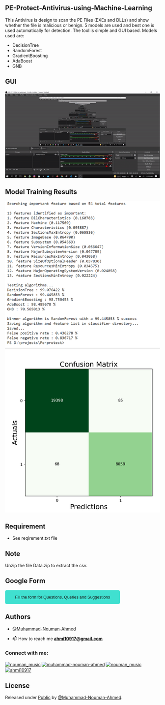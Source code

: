 ## PE-Protect-Antivirus-using-Machine-Learning
This Antivirus is design to scan the PE Files (EXEs and DLLs) and show whether the file is malicious or benign. 5 models are used and best one is used automatically for detection. The tool is simple and GUI based. Models used are:
* DecisionTree
* RandomForest 
* GradientBoosting
* AdaBoost 
* GNB 

## GUI
![Results](https://github.com/Muhammad-Nouman-Ahmed/PE-Protect-Antivirus-using-Machine-Learning/blob/main/ezgif-2-76830175af.gif)

## Model Training Results
![Results](https://github.com/Muhammad-Nouman-Ahmed/PE-Protect-Antivirus-using-Machine-Learning/blob/main/train.PNG)
![Results](https://github.com/Muhammad-Nouman-Ahmed/PE-Protect-Antivirus-using-Machine-Learning/blob/main/confusion.PNG)

## Requirement
* See reqirement.txt file

## Note
Unzip the file Data.zip to extract the csv.


## Google Form

<button style="background-color: turquoise; border: none; border-radius: 5px; color: #333; padding: 15px 32px"><a href="https://docs.google.com/forms/d/e/1FAIpQLSdhxR5JdOb_pjtQb48Ax8JbJfkbcCyCeYLBWxHQ02u7z5oKag/viewform?usp=sf_link" target="blank"> Fill the form for Questions, Queries and Suggestions</a></button>


## Authors

- [@Muhammad-Nouman-Ahmed](https://github.com/Muhammad-Nouman-Ahmed)


- 📫 How to reach me **ahmi10917@gmail.com**

<h3 align="left">Connect with me:</h3>
<p align="left">
<a href="https://twitter.com/nouman_music" target="blank"><img align="center" src="https://raw.githubusercontent.com/rahuldkjain/github-profile-readme-generator/master/src/images/icons/Social/twitter.svg" alt="nouman_music" height="30" width="40" /></a>
<a href="https://linkedin.com/in/muhammad-nouman-ahmed" target="blank"><img align="center" src="https://raw.githubusercontent.com/rahuldkjain/github-profile-readme-generator/master/src/images/icons/Social/linked-in-alt.svg" alt="muhammad-nouman-ahmed" height="30" width="40" /></a>
<a href="https://instagram.com/nouman_music" target="blank"><img align="center" src="https://raw.githubusercontent.com/rahuldkjain/github-profile-readme-generator/master/src/images/icons/Social/instagram.svg" alt="nouman_music" height="30" width="40" /></a>
<a href="https://www.hackerrank.com/ahmi10917" target="blank"><img align="center" src="https://raw.githubusercontent.com/rahuldkjain/github-profile-readme-generator/master/src/images/icons/Social/hackerrank.svg" alt="ahmi10917" height="30" width="40" /></a>
</p>

## License

Released under [Public](/LICENSE) by [@Muhammad-Nouman-Ahmed](https://github.com/Muhammad-Nouman-Ahmed).


